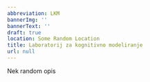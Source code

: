 ```yaml
---
abbreviation: LKM
bannerImg: ''
bannerText: ''
draft: true
location: Some Random Location
title: Laboratorij za kognitivno modeliranje
url: null
---
```


Nek random opis